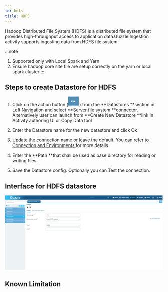 ```yaml
---
id: hdfs
title: HDFS
---
```


Hadoop Distributed File System (HDFS) is a distributed file system that provides high-throughput access to application data.Guzzle Ingestion activity supports ingesting data from HDFS file system. 

:::note
1. Supported only with Local Spark and Yarn
2. Ensure hadoop core site file are setup correctly on the yarn or local spark cluster
:::

## Steps to create Datastore  for HDFS

1. Click on the action button (![image alt text](/img/docs/how-to-guides/datastores/action_button.png)) from the **Datastores **section in Left Navigation and select **Server file system **connector. Alternatively user can launch from **Create New Datastore **link in Activity authoring UI or Copy Data tool

2. Enter the Datastore name for the new datastore and click Ok

3. Update the connection name or leave the default. You can refer to [Connection and Environments ](http://http) for more details

4. Enter the **Path **that shall be used as base directory for reading or writing files 

5. Save the Datastore config. Optionally you can Test the connection. 

## Interface for HDFS datastore

![image alt text](/img/docs/how-to-guides/datastores/HDFS_1.jpg)

## Known Limitation